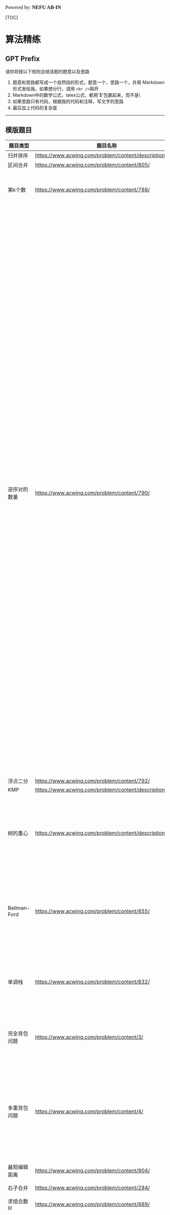 

<font size=3 face=楷体>Powered by: **NEFU AB-IN**</font>

[TOC]

# 算法精练

## GPT Prefix

请你将按以下规则总结该题的题意以及思路

1. 题意和思路都写成一个自然段的形式，题意一个，思路一个，并用 Markdown 形式发给我。如果想分行，请用 `<br />`隔开
2. Markdown中的数学公式，latex公式，都用'$'包裹起来，而不是\
3. 如果思路只有代码，根据我的代码和注释，写文字的思路
4. 最后加上代码的复杂度

****

## 模版题目

| 题目类型         | 题目名称                                                | 备注                                                         |
| ---------------- | ------------------------------------------------------- | ------------------------------------------------------------ |
| 归并排序         | https://www.acwing.com/problem/content/description/789/ |                                                              |
| 区间合并         | https://www.acwing.com/problem/content/805/             |                                                              |
| 第k个数          | https://www.acwing.com/problem/content/788/             | 快速选择（**Top K 问题**，也可通过堆来做)                    |
| 逆序对的数量     | https://www.acwing.com/problem/content/790/             | 逆序对问题：归并、树状数组板子（动态前缀和）、**权值线段树**（权值线段树在求解逆序对时，将数组中的元素值映射到离散化后的权值范围，并通过构建线段树对权值进行动态更新和查询。与普通线段树相比，权值线段树的关键区别在于其节点的意义不同——普通线段树通常维护一个区间上的某种值（如和、最值），而权值线段树关注权值范围内的动态统计信息，如出现次数或前缀和。）思路：先将数组离散化，将原数组元素映射到一个有序数组的位置（权值范围）。随后从头到尾依次遍历原数组，每次查询当前元素的权值右侧（比当前元素大的值）的累积和，累积和即为当前元素对应的逆序对贡献。查询完成后，将当前元素的权值更新到线段树中 |
| 浮点二分         | https://www.acwing.com/problem/content/792/             |                                                              |
| KMP              | https://www.acwing.com/problem/content/description/833/ |                                                              |
| 树的重心         | https://www.acwing.com/problem/content/description/848/ | 树的DFS、树的重心（重心是让分割后最大的子树尽可能“小”的那个节点。） |
| Bellman-Ford     | https://www.acwing.com/problem/content/855/             | 有边数限制的单源最短路，检测负权回路（如果某条边还能更新，则存在负权回路。） |
| 单调栈           | https://www.acwing.com/problem/content/832/             | 给定一个序列，求每一个数的左边离他最近的（最小/最大）数是什么 |
| 完全背包问题     | https://www.acwing.com/problem/content/3/               | 优化后的式子和01一样，第二层枚举顺序相反                     |
| 多重背包问题     | https://www.acwing.com/problem/content/4/               | **二进制倍增**优化，n 种多重背包物品被转换为 cnt（被二进制倍增拆分出来的物品的总数量） 个 01 背包物品。 |
| 最短编辑距离     | https://www.acwing.com/problem/content/904/             | LIS模型                                                      |
| 石子合并         | https://www.acwing.com/problem/content/284/             | 区间DP板子                                                   |
| 求组合数 III     | https://www.acwing.com/problem/content/889/             | 组合数、Lucas                                                |
| 卡特兰数         | https://www.acwing.com/problem/content/891/             | 卡特兰数: $Cat(n) = C(2n, n) - C(2n, n - 1) = \frac {C(2n, n)} {n + 1} = \frac {(2n)!} {(n + 1)!n!}$。**括号匹配问题：** 给定 n 对括号，求合法括号序列的总数。**二叉搜索树：** 给定 n 个节点，能构造的不同二叉搜索树的总数 |
| 最短Hamilton路径 | https://www.acwing.com/problem/content/293/             | 题意：给定一张 n 个点的带权无向图，点从 0∼n−1 标号，求起点 0 到终点 n−1 的最短 Hamilton 路径。Hamilton 路径的定义是从 0 到 n−1 不重不漏地经过每个点恰好一次。状态压缩dp，遍历所有可能的状态 i，dpi：表示从起点 0 出发，经过状态 i 表示的顶点集合，最终停留在顶点 j 的最短路径长度。 |
| 树的直径         | https://www.acwing.com/problem/content/1209/            | **树上最长路——树的直径**，首先，任选一个节点作为树的根，将树转化为有根树。通过 DFS 从底向上递归计算每个节点的最长向下路径，设 dp[u] 表示从节点 u 出发的最长路径长度。对于每个节点 u，找到其子树中两条最长路径，计算经过 u 的路径长度为两者之和，并更新全局直径。在递归返回时，将最长的一条路径长度作为 u 的结果返回给其父节点。整个过程的时间复杂度为 O(n)。 |
